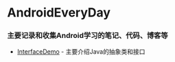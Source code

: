 # AndroidEveryDay

### 主要记录和收集Android学习的笔记、代码、博客等
- [InterfaceDemo](https://github.com/wangdongyang/AndroidEveryDay/blob/master/InterfaceDemo.java) - 主要介绍Java的抽象类和接口
